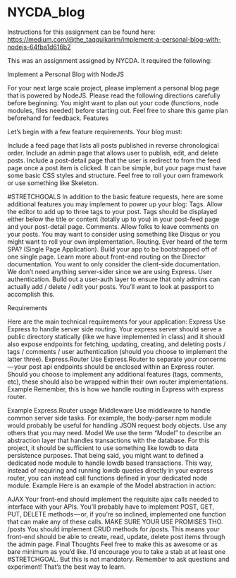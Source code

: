 # NYCDA_blog

Instructions for this assignment can be found here: https://medium.com/@the_taqquikarim/implement-a-personal-blog-with-nodejs-64fba1d616b2

This was an assignment assigned by NYCDA. It required the following:

Implement a Personal Blog with NodeJS

For your next large scale project, please implement a personal blog page that is powered by NodeJS.
Please read the following directions carefully before beginning. You might want to plan out your code (functions, node modules, files needed) before starting out. Feel free to share this game plan beforehand for feedback.
Features

Let’s begin with a few feature requirements. Your blog must:

Include a feed page that lists all posts published in reverse chronological order.
Include an admin page that allows user to publish, edit, and delete posts.
Include a post-detail page that the user is redirect to from the feed page once a post item is clicked.
It can be simple, but your page must have some basic CSS styles and structure. Feel free to roll your own framework or use something like Skeleton.

#STRETCHGOALS
In addition to the basic feature requests, here are some additional features you may implement to power up your blog:
Tags. Allow the editor to add up to three tags to your post. Tags should be displayed either below the title or content (totally up to you) in your post-feed page and your post-detail page.
Comments. Allow folks to leave comments on your posts. You may want to consider using something like Disqus or you might want to roll your own implementation.
Routing. Ever heard of the term SPA? (Single Page Application). Build your app to be bootstrapped off of one single page. Learn more about front-end routing on the Director documentation. You want to only consider the client-side documentation. We don’t need anything server-sider since we are using Express.
User authentication. Build out a user-auth layer to ensure that only admins can actually add / delete / edit your posts. You’ll want to look at passport to accomplish this.

Requirements

Here are the main technical requirements for your application:
Express
Use Express to handle server side routing. Your express server should serve a public directory statically (like we have implemented in class) and it should also expose endpoints for fetching, updating, creating, and deleting posts / tags / comments / user authentication (should you choose to implement the latter three).
Express.Router
Use Express.Router to separate your concerns — your post api endpoints should be enclosed within an Express router. Should you choose to implement any additional features (tags, comments, etc), these should also be wrapped within their own router implementations.
Example
Remember, this is how we handle routing in Express with express router.

Example Express.Router usage
Middleware
Use middleware to handle common server side tasks. For example, the body-parser npm module would probably be useful for handling JSON request body objects. Use any others that you may need.
Model
We use the term “Model” to describe an abstraction layer that handles transactions with the database. For this project, it should be sufficient to use something like lowdb to data persistence purposes. That being said, you might want to defined a dedicated node module to handle lowdb based transactions. This way, instead of requiring and running lowdb queries directly in your express router, you can instead call functions defined in your dedicated node module.
Example
Here is an example of the Model abstraction in action:

AJAX
Your front-end should implement the requisite ajax calls needed to interface with your APIs. You’ll probably have to implement POST, GET, PUT, DELETE methods — or, if you’re so inclined, implemented one function that can make any of these calls.
MAKE SURE YOUR USE PROMISES THO.
/posts
You should implement CRUD methods for /posts. This means your front-end should be able to create, read, update, delete post items through the admin page.
Final Thoughts
Feel free to make this as awesome or as bare minimum as you’d like. I’d encourage you to take a stab at at least one #STRETCHGOAL. But this is not mandatory. Remember to ask questions and experiment! That’s the best way to learn.
